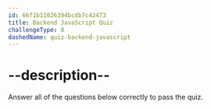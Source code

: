 ```yaml
---
id: 66f1b11026394bcdb7c42473
title: Backend JavaScript Quiz
challengeType: 8
dashedName: quiz-backend-javascript
---
```


# --description--

Answer all of the questions below correctly to pass the quiz.
